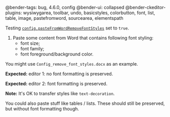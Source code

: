 @bender-tags: bug, 4.6.0, config
@bender-ui: collapsed
@bender-ckeditor-plugins: wysiwygarea, toolbar, undo, basicstyles, colorbutton, font, list, table, image, pastefromword, sourcearea, elementspath

Testing [`config.pasteFromWordRemoveFontStyles`](http://docs.ckeditor.com/#!/api/CKEDITOR.config-cfg-pasteFromWordRemoveFontStyles) set to `true`.

1. Paste some content from Word that contains following font styling:
	* font size;
	* font family;
	* font foreground/background color.

You might use `Config_remove_font_styles.docx` as an example.

**Expected:** editor 1: no font formatting is preserved.

**Expected:** editor 2: font formatting is preserved.

**Note:** It's OK to transfer styles like `text-decoration`.

You could also paste stuff like tables / lists. These should still be preserved, but without font formatting though.
